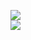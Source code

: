 [![](https://img.shields.io/badge/Made%20With-Github%20Spray-lightgrey.svg?style=for-the-badge&logo=github)](https://github.com/Annihil/github-spray#6129)  
[![](https://i.imgur.com/2DrTn0Z.gif)](https://github.com/Annihil/github-spray)